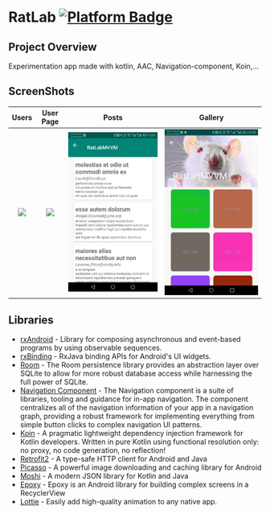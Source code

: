 # RatLab [![Platform Badge](https://badgen.net/badge/platform/Android/green)]()

## Project Overview

Experimentation app made with kotlin, AAC, Navigation-component, Koin,...

## ScreenShots

Users|User Page|Posts|Gallery| 
:-------------------------:|:-------------------------:|:-------------------------:|:-------------------------:|
![](readme-res/ratlabusers.gif)|![](readme-res/ratlabuser.gif)|![](readme-res/ratlab-posts.jpg)|![](readme-res/ratlabgallery.gif)  

## Libraries
* [rxAndroid](https://github.com/ReactiveX/RxAndroid) - Library for composing asynchronous and event-based programs by using observable sequences.
* [rxBinding](https://github.com/JakeWharton/RxBinding) - RxJava binding APIs for Android's UI widgets.
* [Room](https://developer.android.com/topic/libraries/architecture/room) - The Room persistence library provides an abstraction layer over SQLite to allow for more robust database access while harnessing the full power of SQLite.
* [Navigation Component](https://developer.android.com/guide/navigation/navigation-getting-started) - The Navigation component is a suite of libraries, tooling and guidance for in-app navigation. The component centralizes all of the navigation information of your app in a navigation graph, providing a robust framework for implementing everything from simple button clicks to complex navigation UI patterns.
* [Koin](https://insert-koin.io/) - A pragmatic lightweight dependency injection framework for Kotlin developers. Written in pure Kotlin using functional resolution only: no proxy, no code generation, no reflection!
* [Retrofit2](http://square.github.io/retrofit/) - A type-safe HTTP client for Android and Java
* [Picasso](https://square.github.io/picasso/) - A powerful image downloading and caching library for Android
* [Moshi](https://github.com/square/moshi) - A modern JSON library for Kotlin and Java
* [Epoxy](https://github.com/airbnb/epoxy) - Epoxy is an Android library for building complex screens in a RecyclerView
* [Lottie](https://airbnb.design/lottie) - Easily add high-quality animation to any native app. 


